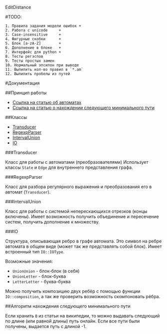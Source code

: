 EditDistance

#TODO:

    1. Правила задания модели ошибок +
    2. Работа с unicode     +
    3. Case-insensitive     +
    4. Фигурные скобки      +
    5. Блок [a-zA-Z]        +
    6. Дополнение в блоке   +
    7. Интерфейс для python +
	8. Тесты регэспов
	9. Тесты простых замен
	10. Нормальный эпсилон при выводе
	11. Выпилить кол-во правил в `*.am`
	12. Выпилить пробелы из путей



#Документация

##Принцип работы

* [Ссылка на статью об автоматах](http://arxiv.org/pdf/0904.4686.pdf)
* [Ссылка на статью о нахождении следующего минимального пути](http://en.wikipedia.org/wiki/K_shortest_path_routing)

##Классы

* [Transducer](#transducer)
* [RegexpParser](#regexpparser)
* [IntervalUnion](#intervalunion)
* [IO](#IO)

###Transducer

Класс для работы с автоматами (преобразователями)
Использует классы `State` и `Edge` для внутреннего представления графа.

###RegexpParser

Класс для разбора регулярного выражения и преобразования его в автомат (`Transducer`).

###IntervalUnion

Класс для работы с системой неперескающихся отрезков (концы включены). Имеет возможность получить
объединение и пересечение систем, получить дополнение к множеству.

###IO

Структура, описывающая ребро в графе автомата. Это символ на ребре автомата в общем виде (может так же представлять собой блок).
Имеет встроенный тип `IO::IOType`. 

Возможные значения:

* `UnionUnion` - блок-блок (в себя)
* `UnionLetter` - блок-буква
* `LetterLetter` - буква-буква

Можно получить композицию двух ребёр с помощью функции `IO::composition`, а так же проверить возможность скомпоновать рёбра.

##Алгоритм нахождения следующего минимального пути

Если хранить `B` из статьи на википедии, то можно выдавать следующий по длине (или равной длины) путь онлайн. Если все пути
были получены, выдается путь с длиной -1.
